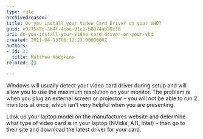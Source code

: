 ```yaml
---
type: rule
archivedreason: 
title: Do you install your Video Card Driver on your VHD?
guid: e927545c-3b4f-4cbc-91c1-b80744b28c18
uri: do-you-install-your-video-card-driver-on-your-vhd
created: 2011-04-13T06:12:23.0000000Z
authors:
- id: 21
  title: Matthew Hodgkins
related: []

---
```




  <p>Windows will usually detect your video card driver during setup and will allow you to use the maximum resolution on your monitor. The problem is when you plug an external screen or projector – you will not be able to run 2 monitors at once, which isn’t very helpful when you are presenting.</p>
<p>Look up your laptop model on the manufactures website and determine what type of video card is in your laptop (NVidia, ATI, Intel) – then go to their site and download the latest driver for your card.</p>

<br><excerpt class='endintro'></excerpt><br>



